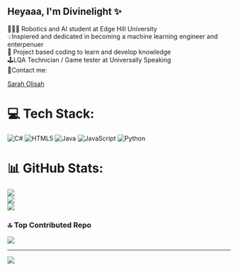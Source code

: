 ## Heyaaa, I'm Divinelight ✨<br>
👩🏾‍💻 Robotics and AI student at Edge Hill University<br>
💡Inspiered and dedicated in becoming a machine learning engineer and enterpenuer<br>
🎯 Project based coding to learn and develop knowledge<br>
🕹️LQA Technician / Game tester at Universally Speaking<br>
📍Contact me: <div class="badge-base LI-profile-badge" data-locale="en_US" data-size="medium" data-theme="light" data-type="VERTICAL" data-vanity="sarah-olisah-378923282" data-version="v1"><a class="badge-base__link LI-simple-link" href="https://uk.linkedin.com/in/sarah-olisah-378923282?trk=profile-badge">Sarah Olisah</a></div>

              
# 💻 Tech Stack:
![C#](https://img.shields.io/badge/c%23-%23239120.svg?style=for-the-badge&logo=csharp&logoColor=white) ![HTML5](https://img.shields.io/badge/html5-%23E34F26.svg?style=for-the-badge&logo=html5&logoColor=white) ![Java](https://img.shields.io/badge/java-%23ED8B00.svg?style=for-the-badge&logo=openjdk&logoColor=white) ![JavaScript](https://img.shields.io/badge/javascript-%23323330.svg?style=for-the-badge&logo=javascript&logoColor=%23F7DF1E) ![Python](https://img.shields.io/badge/python-3670A0?style=for-the-badge&logo=python&logoColor=ffdd54)
# 📊 GitHub Stats:
![](https://github-readme-stats.vercel.app/api?username=yYell4&theme=tokyonight&hide_border=false&include_all_commits=false&count_private=false)<br/>
![](https://nirzak-streak-stats.vercel.app/?user=yYell4&theme=tokyonight&hide_border=false)<br/>
![](https://github-readme-stats.vercel.app/api/top-langs/?username=yYell4&theme=tokyonight&hide_border=false&include_all_commits=false&count_private=false&layout=compact)

### 🔝 Top Contributed Repo
![](https://github-contributor-stats.vercel.app/api?username=yYell4&limit=5&theme=tokyonight&combine_all_yearly_contributions=true)

---
[![](https://visitcount.itsvg.in/api?id=yYell4&icon=4&color=5)](https://visitcount.itsvg.in)



<!-- Proudly created with GPRM ( https://gprm.itsvg.in ) -->

